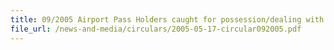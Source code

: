 ```yaml
---
title: 09/2005 Airport Pass Holders caught for possession/dealing with Duty-Unpaid cigarettes/liquor products
file_url: /news-and-media/circulars/2005-05-17-circular092005.pdf
---
```

